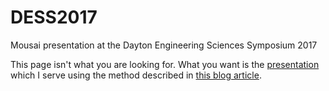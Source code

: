 # DESS2017
Mousai presentation at the Dayton Engineering Sciences Symposium 2017

This page isn't what you are looking for. What you want is the [presentation](https://josephcslater.github.io/DESS2017/) 
which I serve using the method described in [this blog article](http://echorand.me/presentation-slides-with-jupyter-notebook.html). 
